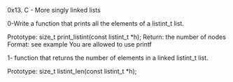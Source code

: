 
0x13. C - More singly linked lists


0-Write a function that prints all the elements of a listint_t list.

Prototype: size_t print_listint(const listint_t *h);
Return: the number of nodes
Format: see example
You are allowed to use printf

1- function that returns the number of elements in a linked listint_t list.

Prototype: size_t listint_len(const listint_t *h);
